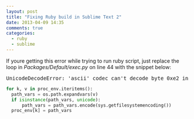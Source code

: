 ```yaml
---
layout: post
title: "Fixing Ruby build in Sublime Text 2"
date: 2013-04-09 14:35
comments: true
categories:
  - ruby
  - sublime
---
```


If youre getting this error while trying to run ruby script, just replace the loop in *Packages/Default/exec.py* on line 44 with the snippet below:

<pre>UnicodeDecodeError: 'ascii' codec can't decode byte 0xe2 in position 60 ...</pre>


``` python Packages/Default/exec.py:44
for k, v in proc_env.iteritems():
  path_vars = os.path.expandvars(v)
  if isinstance(path_vars, unicode):
      path_vars = path_vars.encode(sys.getfilesystemencoding())
  proc_env[k] = path_vars
```
